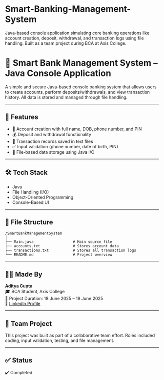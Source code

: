 # Smart-Banking-Management-System
Java-based console application simulating core banking operations like account creation, deposit, withdrawal, and transaction logs using file handling. Built as a team project during BCA at Axis College.
# 💼 Smart Bank Management System – Java Console Application

A simple and secure Java-based console banking system that allows users to create accounts, perform deposits/withdrawals, and view transaction history. All data is stored and managed through file handling.

---

## 🚀 Features

- 🔐 Account creation with full name, DOB, phone number, and PIN
- 💰 Deposit and withdrawal functionality
- 🧾 Transaction records saved in text files
- ✅ Input validation (phone number, date of birth, PIN)
- 📁 File-based data storage using Java I/O

---

## 🛠️ Tech Stack

- Java  
- File Handling (I/O)  
- Object-Oriented Programming  
- Console-Based UI

---

## 📂 File Structure

```
/SmartBankManagementSystem
│
├── Main.java                  # Main source file
├── accounts.txt               # Stores account data
├── transactions.txt           # Stores all transaction logs
└── README.md                  # Project overview
```

---

## 👨‍💻 Made By

**Aditya Gupta**  
🎓 BCA Student, Axis College  
📆 Project Duration: 18 June 2025 – 19 June 2025  
🔗 [LinkedIn Profile](https://www.linkedin.com/in/adityagupta7989)

---

## 🤝 Team Project

This project was built as part of a collaborative team effort. Roles included coding, input validation, testing, and file management.

---

## ✅ Status

✔️ Completed
